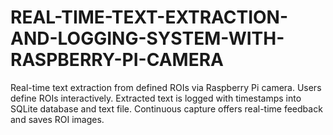 # REAL-TIME-TEXT-EXTRACTION-AND-LOGGING-SYSTEM-WITH-RASPBERRY-PI-CAMERA
Real-time text extraction from defined ROIs via Raspberry Pi camera. Users define ROIs interactively. Extracted text is logged with timestamps into SQLite database and text file. Continuous capture offers real-time feedback and saves ROI images.
